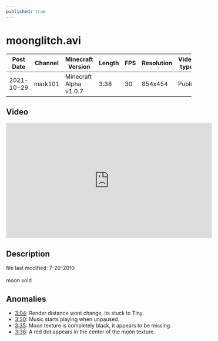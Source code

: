 ```yaml
---
published: true
---
```


# moonglitch.avi
| Post Date  | Channel | Minecraft Version      | Length  | FPS | Resolution | Video type | Act | Episode | Source |
| ---------  | ------- | ---------------------- | ------- | --- | ---------- | ---------- | --- | ------- | ------ |
| 2021-10-29 | mark101 | Minecraft Alpha v1.0.7 | 3:38    | 30  | 854x454    | Public     | 1   | 2       | [Link](https://www.youtube.com/watch?v=0qkh6vredyo)   |

## Video
<iframe width="560" height="315" src="https://www.youtube-nocookie.com/embed/0qkh6vredyo" title="YouTube video player" frameborder="0" allow="accelerometer; autoplay; clipboard-write; encrypted-media; gyroscope; picture-in-picture" allowfullscreen></iframe>

## Description
file last modified: 7-20-2010
<br><br>moon void

## Anomalies
- [3:04](https://youtu.be/0qkh6vredyo?t=184): Render distance wont change, its stuck to Tiny.
- [3:30](https://youtu.be/0qkh6vredyo?t=210): Music starts playing when unpaused.
- [3:35](https://youtu.be/0qkh6vredyo?t=215): Moon texture is completely black, it appears to be missing.
- [3:36](https://youtu.be/0qkh6vredyo?t=216): A red dot appears in the center of the moon texture.